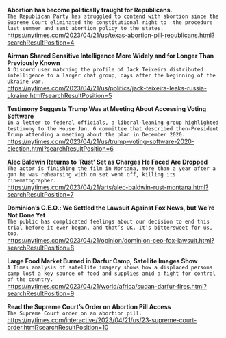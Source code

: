 **Abortion has become politically fraught for Republicans.**\
`The Republican Party has struggled to contend with abortion since the Supreme Court eliminated the constitutional right to  the procedure last summer and sent abortion policy to the states.`\
https://nytimes.com/2023/04/21/us/texas-abortion-pill-republicans.html?searchResultPosition=4

**Airman Shared Sensitive Intelligence More Widely and for Longer Than Previously Known**\
`A Discord user matching the profile of Jack Teixeira distributed intelligence to a larger chat group, days after the beginning of the Ukraine war.`\
https://nytimes.com/2023/04/21/us/politics/jack-teixeira-leaks-russia-ukraine.html?searchResultPosition=5

**Testimony Suggests Trump Was at Meeting About Accessing Voting Software**\
`In a letter to federal officials, a liberal-leaning group highlighted testimony to the House Jan. 6 committee that described then-President Trump attending a meeting about the plan in December 2020.`\
https://nytimes.com/2023/04/21/us/trump-voting-software-2020-election.html?searchResultPosition=6

**Alec Baldwin Returns to ‘Rust’ Set as Charges He Faced Are Dropped**\
`The actor is finishing the film in Montana, more than a year after a gun he was rehearsing with on set went off, killing its cinematographer.`\
https://nytimes.com/2023/04/21/arts/alec-baldwin-rust-montana.html?searchResultPosition=7

**Dominion’s C.E.O.: We Settled the Lawsuit Against Fox News, but We’re Not Done Yet**\
`The public has complicated feelings about our decision to end this trial before it ever began, and that’s OK. It’s bittersweet for us, too.`\
https://nytimes.com/2023/04/21/opinion/dominion-ceo-fox-lawsuit.html?searchResultPosition=8

**Large Food Market Burned in Darfur Camp, Satellite Images Show**\
`A Times analysis of satellite imagery shows how a displaced persons camp lost a key source of food and supplies amid a fight for control of the country.`\
https://nytimes.com/2023/04/21/world/africa/sudan-darfur-fires.html?searchResultPosition=9

**Read the Supreme Court’s Order on Abortion Pill Access**\
`The Supreme Court order on an abortion pill.`\
https://nytimes.com/interactive/2023/04/21/us/23-supreme-court-order.html?searchResultPosition=10


